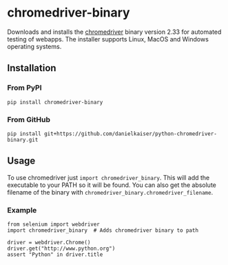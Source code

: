 # chromedriver-binary
Downloads and installs the [chromedriver](https://sites.google.com/a/chromium.org/chromedriver/) binary version 2.33 for automated testing of webapps. The installer supports Linux, MacOS and Windows operating systems.

## Installation

### From PyPI
```
pip install chromedriver-binary
```

### From GitHub
```
pip install git+https://github.com/danielkaiser/python-chromedriver-binary.git
```

## Usage
To use chromedriver just `import chromedriver_binary`. This will add the executable to your PATH so it will be found. You can also get the absolute filename of the binary with `chromedriver_binary.chromedriver_filename`.

### Example
```
from selenium import webdriver
import chromedriver_binary  # Adds chromedriver binary to path

driver = webdriver.Chrome()
driver.get("http://www.python.org")
assert "Python" in driver.title
```
